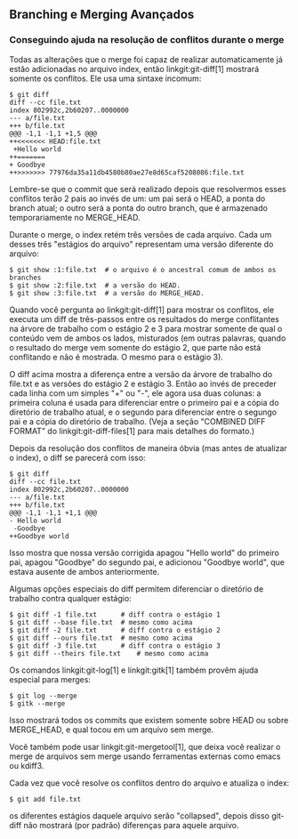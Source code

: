 ﻿## Branching e Merging Avançados ##

### Conseguindo ajuda na resolução de conflitos durante o merge ###

Todas as alterações que o merge foi capaz de realizar automaticamente já estão
adicionadas no arquivo index, então linkgit:git-diff[1] mostrará
somente os conflitos. Ele usa uma sintaxe incomum:

    $ git diff
    diff --cc file.txt
    index 802992c,2b60207..0000000
    --- a/file.txt
    +++ b/file.txt
    @@@ -1,1 -1,1 +1,5 @@@
    ++<<<<<<< HEAD:file.txt
     +Hello world
    ++=======
    + Goodbye
    ++>>>>>>> 77976da35a11db4580b80ae27e8d65caf5208086:file.txt

Lembre-se que o commit que será realizado depois que resolvermos esses conflitos
terão 2 pais ao invés de um: um pai será o HEAD, a ponta do branch atual; o outro
será a ponta do outro branch, que é armazenado temporariamente no MERGE_HEAD.

Durante o merge, o index retém três versões de cada arquivo. Cada um desses
três "estágios do arquivo" representam uma versão diferente do arquivo:

    $ git show :1:file.txt  # o arquivo é o ancestral comum de ambos os branches
    $ git show :2:file.txt  # a versão do HEAD.
    $ git show :3:file.txt  # a versão do MERGE_HEAD.

Quando você pergunta ao linkgit:git-diff[1] para mostrar os conflitos, ele
executa um diff de três-passos entre os resultados do merge conflitantes na
árvore de trabalho com o estágio 2 e 3 para mostrar somente de qual o conteúdo
vem de ambos os lados, misturados (em outras palavras, quando o resultado do
merge vem somente do estágio 2, que parte não está conflitando e não é
mostrada. O mesmo para o estágio 3).

O diff acima mostra a diferença entre a versão da árvore de trabalho do file.txt
e as versões do estágio 2 e estágio 3. Então ao invés de preceder cada linha
com um simples "+" ou "-", ele agora usa duas colunas: a primeira coluna é
usada para diferenciar entre o primeiro pai e a cópia do diretório de trabalho
atual, e o segundo para diferenciar entre o segungo pai e a cópia do diretório
de trabalho. (Veja a seção "COMBINED DIFF FORMAT" do linkgit:git-diff-files[1]
para mais detalhes do formato.)

Depois da resolução dos conflitos de maneira óbvia (mas antes de atualizar o
index), o diff se parecerá com isso:

    $ git diff
    diff --cc file.txt
    index 802992c,2b60207..0000000
    --- a/file.txt
    +++ b/file.txt
    @@@ -1,1 -1,1 +1,1 @@@
    - Hello world
     -Goodbye
    ++Goodbye world

Isso mostra que nossa versão corrigida apagou "Hello world" do primeiro
pai, apagou "Goodbye" do segundo pai, e adicionou "Goodbye world", que estava
ausente de ambos anteriormente.

Algumas opções especiais do diff permitem diferenciar o diretório de trabalho
contra qualquer estágio:

    $ git diff -1 file.txt      # diff contra o estágio 1
    $ git diff --base file.txt  # mesmo como acima
    $ git diff -2 file.txt      # diff contra o estágio 2
    $ git diff --ours file.txt  # mesmo como acima
    $ git diff -3 file.txt      # diff contra o estágio 3
    $ git diff --theirs file.txt    # mesmo como acima

Os comandos linkgit:git-log[1] e linkgit:gitk[1] também provêm ajuda especial
para merges:

    $ git log --merge
    $ gitk --merge

Isso mostrará todos os commits que existem somente sobre HEAD ou sobre
MERGE_HEAD, e qual tocou em um arquivo sem merge.

Você também pode usar linkgit:git-mergetool[1], que deixa você realizar o
merge de arquivos sem merge usando ferramentas externas como emacs ou kdiff3.

Cada vez que você resolve os conflitos dentro do arquivo e atualiza o index:

    $ git add file.txt

os diferentes estágios daquele arquivo serão "collapsed", depois disso git-diff
não mostrará (por padrão) diferenças para aquele arquivo.
